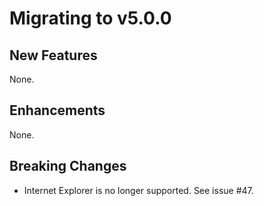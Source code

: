 # Migrating to v5.0.0 #



## New Features ##

None.


## Enhancements ##

None.

## Breaking Changes ##

- Internet Explorer is no longer supported. See issue #47.
